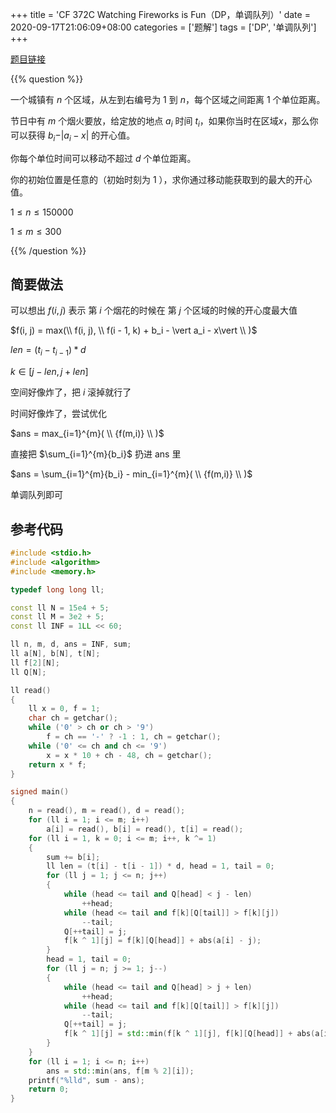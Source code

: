 +++
title = 'CF 372C Watching Fireworks is Fun（DP，单调队列）'
date = 2020-09-17T21:06:09+08:00
categories = ['题解']
tags = ['DP', '单调队列']
+++

[题目链接](https://codeforces.com/contest/372/problem/C)

{{% question %}}

一个城镇有 $n$ 个区域，从左到右编号为 $1$ 到 $n$，每个区域之间距离 $1$ 个单位距离。

节日中有 $m$ 个烟火要放，给定放的地点 $a_i$ 时间 $t_i$，如果你当时在区域$x$，那么你可以获得 $b_i - \vert a_i - x\vert$ 的开心值。

你每个单位时间可以移动不超过 $d$ 个单位距离。

你的初始位置是任意的（初始时刻为 $1$ ），求你通过移动能获取到的最大的开心值。

$1 \le n \le 150000$

$1 \le m \le 300$

{{% /question %}}

<!--more-->

## 简要做法

可以想出 $f(i,j)$ 表示 第 $i$ 个烟花的时候在 第 $j$ 个区域的时候的开心度最大值

$f(i, j) = max(\\ f(i, j), \\ f(i - 1, k) + b_i - \vert a_i - x\vert \\ )$

$len = ({t_i} - {t_{i-1}}) * d$

$k \in [j - len, j + len]$

空间好像炸了，把 $i$ 滚掉就行了

时间好像炸了，尝试优化

$ans = max_{i=1}^{m}( \\ {f(m,i)} \\ )$

直接把 $\sum_{i=1}^{m}{b_i}$ 扔进 ans 里

$ans = \sum_{i=1}^{m}{b_i} - min_{i=1}^{m}( \\ {f(m,i)} \\ )$

单调队列即可

## 参考代码

```cpp
#include <stdio.h>
#include <algorithm>
#include <memory.h>

typedef long long ll;

const ll N = 15e4 + 5;
const ll M = 3e2 + 5;
const ll INF = 1LL << 60;

ll n, m, d, ans = INF, sum;
ll a[N], b[N], t[N];
ll f[2][N];
ll Q[N];

ll read()
{
    ll x = 0, f = 1;
    char ch = getchar();
    while ('0' > ch or ch > '9')
        f = ch == '-' ? -1 : 1, ch = getchar();
    while ('0' <= ch and ch <= '9')
        x = x * 10 + ch - 48, ch = getchar();
    return x * f;
}

signed main()
{
    n = read(), m = read(), d = read();
    for (ll i = 1; i <= m; i++)
        a[i] = read(), b[i] = read(), t[i] = read();
    for (ll i = 1, k = 0; i <= m; i++, k ^= 1)
    {
        sum += b[i];
        ll len = (t[i] - t[i - 1]) * d, head = 1, tail = 0;
        for (ll j = 1; j <= n; j++)
        {
            while (head <= tail and Q[head] < j - len)
                ++head;
            while (head <= tail and f[k][Q[tail]] > f[k][j])
                --tail;
            Q[++tail] = j;
            f[k ^ 1][j] = f[k][Q[head]] + abs(a[i] - j);
        }
        head = 1, tail = 0;
        for (ll j = n; j >= 1; j--)
        {
            while (head <= tail and Q[head] > j + len)
                ++head;
            while (head <= tail and f[k][Q[tail]] > f[k][j])
                --tail;
            Q[++tail] = j;
            f[k ^ 1][j] = std::min(f[k ^ 1][j], f[k][Q[head]] + abs(a[i] - j));
        }
    }
    for (ll i = 1; i <= n; i++)
        ans = std::min(ans, f[m % 2][i]);
    printf("%lld", sum - ans);
    return 0;
}
```

